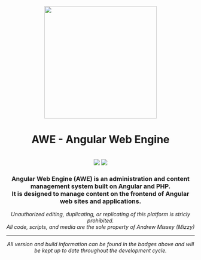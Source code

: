 <div align="center">
<img src="https://dev.mzydigital.com/uploads/-/system/project/avatar/1/AWEIcon.png" width="300px" />

<h1>AWE - Angular Web Engine</h1>
<br />
<a href="/../../commits/master"><img src="https://img.shields.io/badge/Build-Passed-success?style=for-the-badge"></a>
<a href="/CHANGELOG.md"><img src="https://img.shields.io/badge/Version-1.3.1--Guardian-red?style=for-the-badge"></a>
<h3>Angular Web Engine (AWE) is an administration and content management system built on Angular and PHP.<br>It is designed to manage content on the frontend of Angular web sites and applications.</h3>
<p><i>Unauthorized editing, duplicating, or replicating of this platform is stricly prohibited.<br />All code, scripts, and media are the sole property of Andrew Missey (Mizzy)<i></p>
<hr />
<p>All version and build information can be found in the badges above and will be kept up to date throughout the development cycle.</p>
</div>
